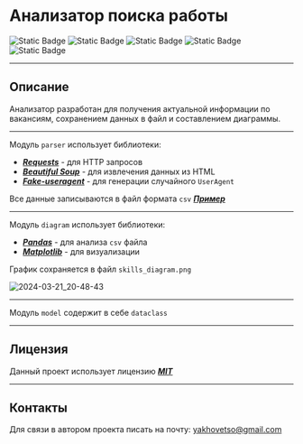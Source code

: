 # Анализатор поиска работы
![Static Badge](https://img.shields.io/badge/Python-3.11-blue?style=flat)
![Static Badge](https://img.shields.io/badge/Beautiful%20Soup-4.12-black?style=flat)
![Static Badge](https://img.shields.io/badge/Requests-2.31-red?style=flat)
![Static Badge](https://img.shields.io/badge/Pandas%20-2.2-green?style=flat)
![Static Badge](https://img.shields.io/badge/Matplotlib-3.8-purple?style=flat)

---
## Описание

Анализатор  разработан для получения актуальной информации по вакансиям,  сохранением данных в файл и составлением  диаграммы.

---
Модуль ```parser``` использует библиотеки:
* [***Requests***](https://requests.readthedocs.io/en/latest/index.html) - для HTTP запросов
* [***Beautiful Soup***](https://beautiful-soup-4.readthedocs.io/en/latest/) - для извлечения данных из HTML
* [***Fake-useragent***](https://fake-useragent.readthedocs.io/en/latest/) - для генерации случайного ```UserAgent```


Все данные записываются в файл формата ```csv```  [***Пример***](https://github.com/yakhovets-o/job-search-parser/blob/main/vacancy.png)


---
Модуль ```diagram``` использует библиотеки:
* [***Pandas***](https://pandas.pydata.org/pandas-docs/stable/index.html) - для анализа ```csv``` файла
* [***Matplotlib***](https://matplotlib.org/stable/index.html) - для визуализации

График сохраняется в файл ```skills_diagram.png```


![2024-03-21_20-48-43](https://github.com/yakhovets-o/job-search-parser/assets/112704107/0677573b-6676-4530-8d76-e83bcb9b5fd0)


---
Модуль ```model``` содержит в себе ```dataclass```


---
## Лицензия 
Данный проект использует лицензию [***MIT***](https://github.com/yakhovets-o/job-search-parser/blob/main/LICENSE)


---
## Контакты 

Для связи в автором проекта писать на почту: yakhovetso@gmail.com








